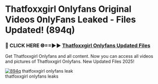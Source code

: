 # Thatfoxxgirl Onlyfans Original Videos 0nlyFans Leaked - Files Updated! (894q)

<h3>🔴 CLICK HERE 🌐==►► <a href="https://tinyurl.com/2jnfzry5" rel="nofollow">Thatfoxxgirl Onlyfans Updated Files</a></h3>

Get Thatfoxxgirl Onlyfans and all content. Now you can access all videos and pictures of Thatfoxxgirl Onlyfans. New Updated Files 2025!

[![894q](https://i.imgur.com/GyGTBgg.gif)](https://tinyurl.com/2jnfzry5)
thatfoxxgirl onlyfans leak<br>
thatfoxxgirl onlyfans leaks